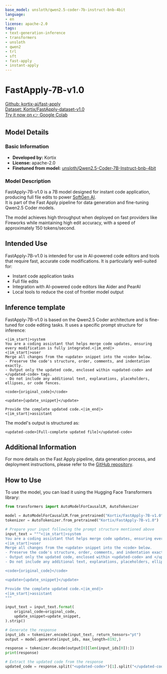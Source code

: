 ```yaml
---
base_model: unsloth/qwen2.5-coder-7b-instruct-bnb-4bit
language:
- en
license: apache-2.0
tags:
- text-generation-inference
- transformers
- unsloth
- qwen2
- trl
- sft
- fast-apply
- instant-apply
---
```



# FastApply-7B-v1.0

[Github: kortix-ai/fast-apply](https://github.com/kortix-ai/fast-apply)   
[Dataset: Kortix/FastApply-dataset-v1.0](https://huggingface.co/datasets/Kortix/FastApply-dataset-v1.0)    
[Try it now on 👉 Google Colab](https://colab.research.google.com/drive/1aBqM8Lqso0Xfgtr75G4LFQivXcChU_36?usp=sharing)

## Model Details

### Basic Information

- **Developed by:** Kortix
- **License:** apache-2.0
- **Finetuned from model:** [unsloth/Qwen2.5-Coder-7B-Instruct-bnb-4bit](https://huggingface.co/unsloth/Qwen2.5-Coder-7B-Instruct-bnb-4bit)

### Model Description

FastApply-7B-v1.0 is a 7B model designed for instant code application, producing full file edits to power [SoftGen AI](https://softgen.ai/).    
It is part of the Fast Apply pipeline for data generation and fine-tuning Qwen2.5 Coder models.

The model achieves high throughput when deployed on fast providers like Fireworks while maintaining high edit accuracy, with a speed of approximately 150 tokens/second.

## Intended Use

FastApply-7B-v1.0 is intended for use in AI-powered code editors and tools that require fast, accurate code modifications. It is particularly well-suited for:

- Instant code application tasks
- Full file edits
- Integration with AI-powered code editors like Aider and PearAI
- Local tools to reduce the cost of frontier model output

## Inference template

FastApply-7B-v1.0 is based on the Qwen2.5 Coder architecture and is fine-tuned for code editing tasks. It uses a specific prompt structure for inference:

```
<|im_start|>system
You are a coding assistant that helps merge code updates, ensuring every modification is fully integrated.<|im_end|>
<|im_start|>user
Merge all changes from the <update> snippet into the <code> below.
- Preserve the code's structure, order, comments, and indentation exactly.
- Output only the updated code, enclosed within <updated-code> and </updated-code> tags.
- Do not include any additional text, explanations, placeholders, ellipses, or code fences.

<code>{original_code}</code>

<update>{update_snippet}</update>

Provide the complete updated code.<|im_end|>
<|im_start|>assistant
```

The model's output is structured as:

```
<updated-code>[Full-complete updated file]</updated-code>
```

## Additional Information

For more details on the Fast Apply pipeline, data generation process, and deployment instructions, please refer to the [GitHub repository](https://github.com/kortix-ai/fast-apply).

## How to Use

To use the model, you can load it using the Hugging Face Transformers library:


```python
from transformers import AutoModelForCausalLM, AutoTokenizer

model = AutoModelForCausalLM.from_pretrained("Kortix/FastApply-7B-v1.0")
tokenizer = AutoTokenizer.from_pretrained("Kortix/FastApply-7B-v1.0")

# Prepare your input following the prompt structure mentioned above
input_text = """<|im_start|>system
You are a coding assistant that helps merge code updates, ensuring every modification is fully integrated.<|im_end|>
<|im_start|>user
Merge all changes from the <update> snippet into the <code> below.
- Preserve the code's structure, order, comments, and indentation exactly.
- Output only the updated code, enclosed within <updated-code> and </updated-code> tags.
- Do not include any additional text, explanations, placeholders, ellipses, or code fences.

<code>{original_code}</code>

<update>{update_snippet}</update>

Provide the complete updated code.<|im_end|>
<|im_start|>assistant
"""

input_text = input_text.format(
    original_code=original_code,
    update_snippet=update_snippet,
).strip() 

# Generate the response
input_ids = tokenizer.encode(input_text, return_tensors="pt")
output = model.generate(input_ids, max_length=8192,)

response = tokenizer.decode(output[0][len(input_ids[0]):])
print(response)

# Extract the updated code from the response
updated_code = response.split("<updated-code>")[1].split("</updated-code>")[0]
```